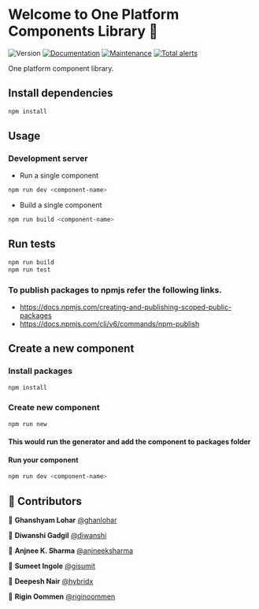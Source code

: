 # Welcome to One Platform Components Library 👋

![Version](https://img.shields.io/badge/version-1.0.0-blue.svg?cacheSeconds=2592000)
[![Documentation](https://img.shields.io/badge/documentation-yes-brightgreen.svg)](https://github.com/1-Platform/op-components#readme)
[![Maintenance](https://img.shields.io/badge/Maintained%3F-yes-green.svg)](https://github.com/1-Platform/op-components/graphs/commit-activity)
[![Total alerts](https://img.shields.io/lgtm/alerts/g/1-Platform/op-components.svg?logo=lgtm&logoWidth=18)](https://lgtm.com/projects/g/1-Platform/op-components/alerts/)

One platform component library.

## Install dependencies

```sh
npm install
```

## Usage

### Development server

- Run a single component

```sh
npm run dev <component-name>
```

- Build a single component

```sh
npm run build <component-name>
```

## Run tests

```sh
npm run build
npm run test
```

### To publish packages to npmjs refer the following links.
- https://docs.npmjs.com/creating-and-publishing-scoped-public-packages
- https://docs.npmjs.com/cli/v6/commands/npm-publish

## Create a new component

### Install packages

```bash
npm install
```

### Create new component

```bash
npm run new
```

#### This would run the generator and add the component to packages folder

#### Run your component

```bash
npm run dev <component-name>
```

## 🤝 Contributors

👤 **Ghanshyam Lohar** [@ghanlohar](https://github.com/ghanlohar)

👤 **Diwanshi Gadgil** [@diwanshi](https://github.com/diwanshi)

👤 **Anjnee K. Sharma** [@anjneeksharma](https://github.com/anjneeksharma)

👤 **Sumeet Ingole** [@gisumit](https://github.com/gisumit)

👤 **Deepesh Nair** [@hybridx](https://github.com/hybridx)

👤 **Rigin Oommen** [@riginoommen](https://github.com/riginoommen)
